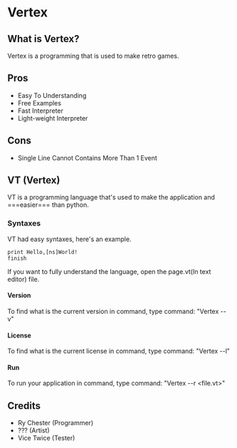 # Vertex
## What is Vertex?
Vertex is a programming that is used to make retro games.
## Pros
- Easy To Understanding
- Free Examples
- Fast Interpreter
- Light-weight Interpreter
## Cons
- Single Line Cannot Contains More Than 1 Event
## VT (Vertex)
VT is a programming language that's used to make the application and ===easier=== than python.
### Syntaxes
VT had easy syntaxes, here's an example.
```
print Hello,[ns]World!
finish
```
If you want to fully understand the language, open the page.vt(In text editor) file.
#### Version
To find what is the current version in command, type command: "Vertex --v"
#### License
To find what is the current license in command, type command: "Vertex --l"
#### Run
To run your application in command, type command: "Vertex --r <file.vt>"
## Credits
- Ry Chester (Programmer)
- ??? (Artist)
- Vice Twice (Tester)